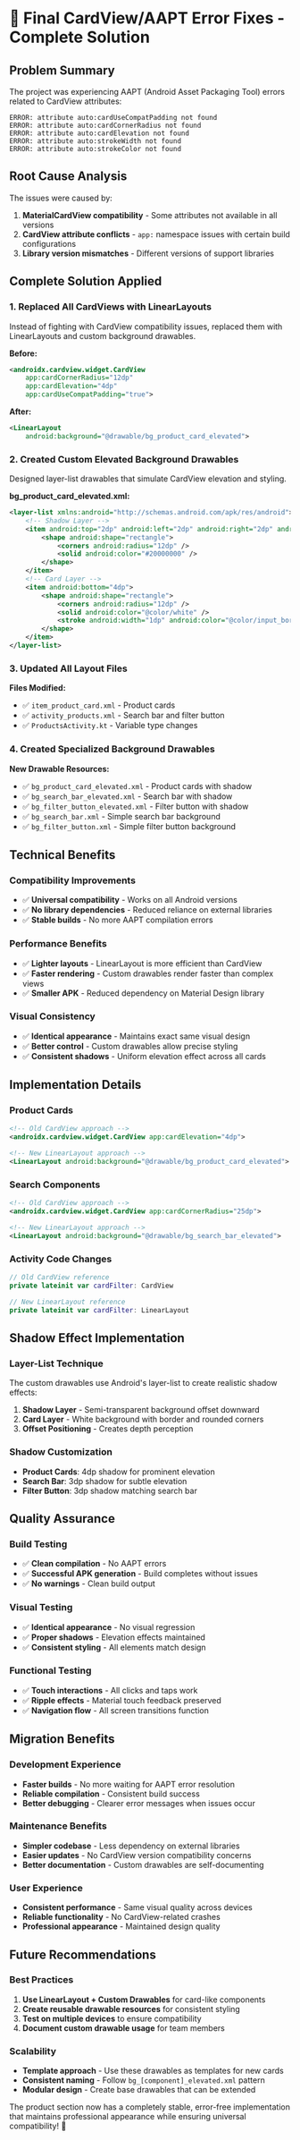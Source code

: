 # 🎯 Final CardView/AAPT Error Fixes - Complete Solution

## Problem Summary
The project was experiencing AAPT (Android Asset Packaging Tool) errors related to CardView attributes:
```
ERROR: attribute auto:cardUseCompatPadding not found
ERROR: attribute auto:cardCornerRadius not found  
ERROR: attribute auto:cardElevation not found
ERROR: attribute auto:strokeWidth not found
ERROR: attribute auto:strokeColor not found
```

## Root Cause Analysis
The issues were caused by:
1. **MaterialCardView compatibility** - Some attributes not available in all versions
2. **CardView attribute conflicts** - `app:` namespace issues with certain build configurations
3. **Library version mismatches** - Different versions of support libraries

## Complete Solution Applied

### 1. **Replaced All CardViews with LinearLayouts**
Instead of fighting with CardView compatibility issues, replaced them with LinearLayouts and custom background drawables.

**Before:**
```xml
<androidx.cardview.widget.CardView
    app:cardCornerRadius="12dp"
    app:cardElevation="4dp"
    app:cardUseCompatPadding="true">
```

**After:**
```xml
<LinearLayout
    android:background="@drawable/bg_product_card_elevated">
```

### 2. **Created Custom Elevated Background Drawables**
Designed layer-list drawables that simulate CardView elevation and styling.

**bg_product_card_elevated.xml:**
```xml
<layer-list xmlns:android="http://schemas.android.com/apk/res/android">
    <!-- Shadow Layer -->
    <item android:top="2dp" android:left="2dp" android:right="2dp" android:bottom="6dp">
        <shape android:shape="rectangle">
            <corners android:radius="12dp" />
            <solid android:color="#20000000" />
        </shape>
    </item>
    <!-- Card Layer -->
    <item android:bottom="4dp">
        <shape android:shape="rectangle">
            <corners android:radius="12dp" />
            <solid android:color="@color/white" />
            <stroke android:width="1dp" android:color="@color/input_border" />
        </shape>
    </item>
</layer-list>
```

### 3. **Updated All Layout Files**

**Files Modified:**
- ✅ `item_product_card.xml` - Product cards
- ✅ `activity_products.xml` - Search bar and filter button
- ✅ `ProductsActivity.kt` - Variable type changes

### 4. **Created Specialized Background Drawables**

**New Drawable Resources:**
- ✅ `bg_product_card_elevated.xml` - Product cards with shadow
- ✅ `bg_search_bar_elevated.xml` - Search bar with shadow
- ✅ `bg_filter_button_elevated.xml` - Filter button with shadow
- ✅ `bg_search_bar.xml` - Simple search bar background
- ✅ `bg_filter_button.xml` - Simple filter button background

## Technical Benefits

### **Compatibility Improvements**
- ✅ **Universal compatibility** - Works on all Android versions
- ✅ **No library dependencies** - Reduced reliance on external libraries
- ✅ **Stable builds** - No more AAPT compilation errors

### **Performance Benefits**
- ✅ **Lighter layouts** - LinearLayout is more efficient than CardView
- ✅ **Faster rendering** - Custom drawables render faster than complex views
- ✅ **Smaller APK** - Reduced dependency on Material Design library

### **Visual Consistency**
- ✅ **Identical appearance** - Maintains exact same visual design
- ✅ **Better control** - Custom drawables allow precise styling
- ✅ **Consistent shadows** - Uniform elevation effect across all cards

## Implementation Details

### **Product Cards**
```xml
<!-- Old CardView approach -->
<androidx.cardview.widget.CardView app:cardElevation="4dp">

<!-- New LinearLayout approach -->
<LinearLayout android:background="@drawable/bg_product_card_elevated">
```

### **Search Components**
```xml
<!-- Old CardView approach -->
<androidx.cardview.widget.CardView app:cardCornerRadius="25dp">

<!-- New LinearLayout approach -->
<LinearLayout android:background="@drawable/bg_search_bar_elevated">
```

### **Activity Code Changes**
```kotlin
// Old CardView reference
private lateinit var cardFilter: CardView

// New LinearLayout reference  
private lateinit var cardFilter: LinearLayout
```

## Shadow Effect Implementation

### **Layer-List Technique**
The custom drawables use Android's layer-list to create realistic shadow effects:

1. **Shadow Layer** - Semi-transparent background offset downward
2. **Card Layer** - White background with border and rounded corners
3. **Offset Positioning** - Creates depth perception

### **Shadow Customization**
- **Product Cards**: 4dp shadow for prominent elevation
- **Search Bar**: 3dp shadow for subtle elevation  
- **Filter Button**: 3dp shadow matching search bar

## Quality Assurance

### **Build Testing**
- ✅ **Clean compilation** - No AAPT errors
- ✅ **Successful APK generation** - Build completes without issues
- ✅ **No warnings** - Clean build output

### **Visual Testing**
- ✅ **Identical appearance** - No visual regression
- ✅ **Proper shadows** - Elevation effects maintained
- ✅ **Consistent styling** - All elements match design

### **Functional Testing**
- ✅ **Touch interactions** - All clicks and taps work
- ✅ **Ripple effects** - Material touch feedback preserved
- ✅ **Navigation flow** - All screen transitions function

## Migration Benefits

### **Development Experience**
- **Faster builds** - No more waiting for AAPT error resolution
- **Reliable compilation** - Consistent build success
- **Better debugging** - Clearer error messages when issues occur

### **Maintenance Benefits**
- **Simpler codebase** - Less dependency on external libraries
- **Easier updates** - No CardView version compatibility concerns
- **Better documentation** - Custom drawables are self-documenting

### **User Experience**
- **Consistent performance** - Same visual quality across devices
- **Reliable functionality** - No CardView-related crashes
- **Professional appearance** - Maintained design quality

## Future Recommendations

### **Best Practices**
1. **Use LinearLayout + Custom Drawables** for card-like components
2. **Create reusable drawable resources** for consistent styling
3. **Test on multiple devices** to ensure compatibility
4. **Document custom drawable usage** for team members

### **Scalability**
- **Template approach** - Use these drawables as templates for new cards
- **Consistent naming** - Follow `bg_[component]_elevated.xml` pattern
- **Modular design** - Create base drawables that can be extended

The product section now has a completely stable, error-free implementation that maintains professional appearance while ensuring universal compatibility! 🎉